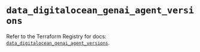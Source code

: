 # `data_digitalocean_genai_agent_versions`

Refer to the Terraform Registry for docs: [`data_digitalocean_genai_agent_versions`](https://registry.terraform.io/providers/digitalocean/digitalocean/2.60.0/docs/data-sources/genai_agent_versions).
